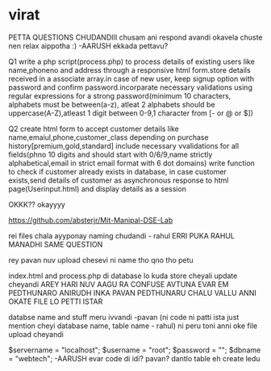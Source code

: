 # virat
PETTA QUESTIONS CHUDANDIII chusam ani respond avandi okavela chuste nen relax aippotha :)
-AARUSH
ekkada pettavu?

Q1
write a php script(process.php)  to process details of existing users like name,phoneno and address through a responsive html form.store details received in a associate array.in case of new user, keep signup option with password and confirm password.incorparate necessary validations using regular expressions for a strong password(minimum 10 characters, alphabets must be between(a-z), atleat 2 alphabets should be uppercase(A-Z),atleast 1 digit between 0-9,1 character from [- or @ or $])

Q2
create html form to accept customer details like name,emaiul,phone,customer_class depending on purchase history[premium,gold,standard] include necessary vvalidations for all fields(phno 10 digits and should start with 0/6/9,name strictly alphabetical,email in strict email format with 6 dot domains) write function to check if customer already exists in database, in case customer exists,send details of customer as asynchronous response to html page(Userinput.html) and display details as a session

OKKK??
okayyyy

https://github.com/absterjr/Mit-Manipal-DSE-Lab

rei files chala ayyponay naming chudandi - rahul
ERRI PUKA RAHUL MANADHI SAME QUESTION


rey pavan nuv upload chesevi ni name tho qno tho petu

index.html and process.php di database lo kuda store cheyali update cheyandi
AREY HARI NUV AAGU RA CONFUSE AVTUNA EVAR EM PEDTHUNARO ANIRUDH INKA PAVAN PEDTHUNARU CHALU VALLU ANNI OKATE FILE LO PETTI ISTAR

databse name and stuff meru ivvandi -pavan (ni code ni patti ista just mention cheyi database name, table name - rahul) 
ni peru toni anni oke file upload cheyandi


$servername = "localhost";
$username = "root";
$password = "";
$dbname = "webtech";
-AARUSH
evar code di idi? pavan? dantlo table eh create ledu

